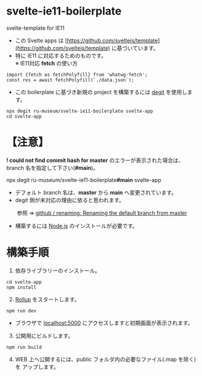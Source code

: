 # svelte-ie11-boilerplate
svelte-template for IE11 

- この Svelte apps は [https://github.com/sveltejs/template](https://github.com/sveltejs/template) に基づいています。
- 特に IE11 に対応するためのものです。  
※  IE11対応 **fetch** の使い方  
 ```
import {fetch as fetchPolyfill} from 'whatwg-fetch';  
const res = await fetchPolyfill(`./data.json`);
```

- この boilerplate に基づき新規の project を構築するには [degit](https://github.com/Rich-Harris/degit) を使用します。

```
npx degit ru-museum/svelte-ie11-boilerplate svelte-app
cd svelte-app
```

# 【注意】
**! could not find commit hash for master** のエラーが表示された場合は、branch 名を指定して下さい(**#main**)。

npx degit ru-museum/svelte-ie11-boilerplate<strong>#main</strong> svelte-app

- デフォルト branch 名は、**master** から **main** へ変更されています。
- degit 側が未対応の理由に依ると思われます。

　　参照 ⇒ [github / renaming: Renaming the default branch from master](https://github.com/github/renaming)

- 構築するには [Node.js](https://nodejs.org/) のインストールが必要です。


# 構築手順

1. 依存ライブラリーのインストール。

```
cd svelte-app
npm install
```

2. [Rollup](https://rollupjs.org/) をスタートします。

```
npm run dev
```

- ブラウザで [localhost:5000](http://localhost:5000/) にアクセスしますと初期画面が表示されます。

3. 公開用にビルドします。

```
npm run build
```

4. WEB 上へ公開するには、public フォルダ内の必要なファイル(.map を除く)を アップします。

